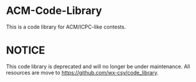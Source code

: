 # ACM-Code-Library
This is a code library for ACM/ICPC-like contests.

# NOTICE
This code library is deprecated and will no longer be under maintenance. All resources are move to https://github.com/wx-csy/code_library.
